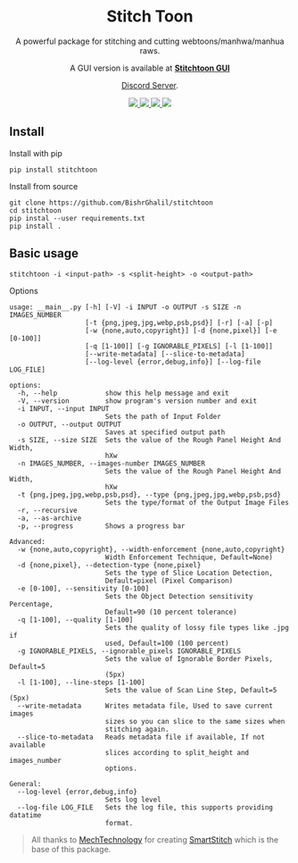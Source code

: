 <div align="center">
  <h1>Stitch Toon</h1>
  <p>
    A powerful package for stitching and cutting webtoons/manhwa/manhua raws.
  </p>
  <p>
    A GUI version is available at <a href="https://github.com/BishrGhalil/stitchtoon-gui"><b>Stitchtoon GUI</b></a>

 <a href="https://discord.gg/vgWyc3tNnK">Discord Server</a>.

  </p>
  <a href="https://github.com/BishrGhalil/stitchtoon/releases/latest">
    <img src="https://img.shields.io/github/v/release/BishrGhalil/stitchtoon">
  </a>
  <a href="https://github.com/BishrGhalil/stitchtoon/releases/latest">
    <img src="https://img.shields.io/github/release-date/BishrGhalil/stitchtoon">
  </a>
  <a href="https://github.com/BishrGhalil/stitchtoon/tree/dev">
    <img src="https://img.shields.io/github/last-commit/BishrGhalil/stitchtoon">
  </a>
  <a href="https://github.com/BishrGhalil/stitchtoon/blob/dev/LICENSE">
    <img src="https://img.shields.io/github/license/BishrGhalil/stitchtoon">
  </a>
  </div>

## Install
Install with pip
```
pip install stitchtoon
```

Install from source
```
git clone https://github.com/BishrGhalil/stitchtoon
cd stitchtoon
pip instal --user requirements.txt
pip install .
```

## Basic usage
```
stitchtoon -i <input-path> -s <split-height> -o <output-path>
```
Options
```
usage: __main__.py [-h] [-V] -i INPUT -o OUTPUT -s SIZE -n IMAGES_NUMBER
                   [-t {png,jpeg,jpg,webp,psb,psd}] [-r] [-a] [-p]
                   [-w {none,auto,copyright}] [-d {none,pixel}] [-e [0-100]]
                   [-q [1-100]] [-g IGNORABLE_PIXELS] [-l [1-100]]
                   [--write-metadata] [--slice-to-metadata]
                   [--log-level {error,debug,info}] [--log-file LOG_FILE]

options:
  -h, --help            show this help message and exit
  -V, --version         show program's version number and exit
  -i INPUT, --input INPUT
                        Sets the path of Input Folder
  -o OUTPUT, --output OUTPUT
                        Saves at specified output path
  -s SIZE, --size SIZE  Sets the value of the Rough Panel Height And Width,
                        hXw
  -n IMAGES_NUMBER, --images-number IMAGES_NUMBER
                        Sets the value of the Rough Panel Height And Width,
                        hXw
  -t {png,jpeg,jpg,webp,psb,psd}, --type {png,jpeg,jpg,webp,psb,psd}
                        Sets the type/format of the Output Image Files
  -r, --recursive
  -a, --as-archive
  -p, --progress        Shows a progress bar

Advanced:
  -w {none,auto,copyright}, --width-enforcement {none,auto,copyright}
                        Width Enforcement Technique, Default=None)
  -d {none,pixel}, --detection-type {none,pixel}
                        Sets the type of Slice Location Detection,
                        Default=pixel (Pixel Comparison)
  -e [0-100], --sensitivity [0-100]
                        Sets the Object Detection sensitivity Percentage,
                        Default=90 (10 percent tolerance)
  -q [1-100], --quality [1-100]
                        Sets the quality of lossy file types like .jpg if
                        used, Default=100 (100 percent)
  -g IGNORABLE_PIXELS, --ignorable_pixels IGNORABLE_PIXELS
                        Sets the value of Ignorable Border Pixels, Default=5
                        (5px)
  -l [1-100], --line-steps [1-100]
                        Sets the value of Scan Line Step, Default=5 (5px)
  --write-metadata      Writes metadata file, Used to save current images
                        sizes so you can slice to the same sizes when
                        stitching again.
  --slice-to-metadata   Reads metadata file if available, If not available
                        slices according to split_height and images_number
                        options.

General:
  --log-level {error,debug,info}
                        Sets log level
  --log-file LOG_FILE   Sets the log file, this supports providing datatime
                        format.
```

 
> All thanks to [MechTechnology](https://github.com/MechTechnology) for creating [SmartStitch](https://github.com/BishrGhalil/stitchtoon) which is the base of this package.
